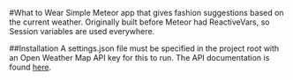 #What to Wear
Simple Meteor app that gives fashion suggestions based on the current weather. Originally built before Meteor had
ReactiveVars, so Session variables are used everywhere.

##Installation
A settings.json file must be specified in the project root with an Open Weather Map API key for this to run. The API
documentation is found [here](http://openweathermap.org/api).